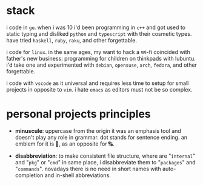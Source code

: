 # stack

i code in `go`. when i was 10 i'd been programming in `c++` and got used to
static typing and disliked `python` and `typescript` with their cosmetic
types. have tried `haskell`, `ruby`, `raku`, and other forgettable.

i code for `linux`. in the same ages, my want to hack a wi-fi coincided with
father's new business: programming for children on thinkpads with lubuntu.
i'd take one and experimented with `debian`, `opensuse`, `arch`, `fedora`, 
and other forgettable.

i code with `vscode` as it universal and requires less time to setup for 
small projects in opposite to `vim`. i hate `emacs` as editors must not
be so complex.


# personal projects principles

- **minuscule**: uppercase from the origin it was an emphasis tool and doesn't 
play any role in grammar. dot stands for sentence ending. an emblem 
for it is 🔡, as an opposite for 🔠.

- **disabbreviation**: to make consistent file structure, where are 
"`internal`" and "`pkg`" or "`cmd`" in same place, i disabbreviate 
them to "`packages`" and "`commands`". novadays there is no need
in short names with auto-completion and in-shell abbreviations.
